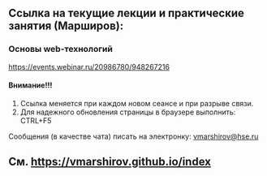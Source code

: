 
## Ссылка на текущие лекции и практические занятия (Марширов): 
### Основы web-технологий
https://events.webinar.ru/20986780/948267216

#### Внимание!!! 
 1. Ссылка меняется при каждом новом сеансе и при разрыве связи.
 2. Для надежного обновления страницы в браузере выполнить: CTRL+F5 


Сообщения (в качестве чата) писать на электронку: vmarshirov@hse.ru



## См.  https://vmarshirov.github.io/index
